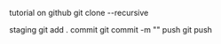 tutorial on github
git clone --recursive

staging    git add .
commit     git commit -m ""
push       git push
